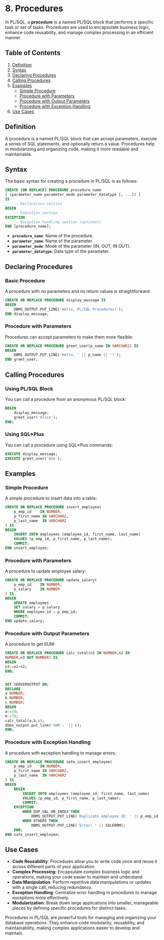 # 8. Procedures

In PL/SQL, a **procedure** is a named PL/SQL block that performs a specific task or set of tasks. Procedures are used to encapsulate business logic, enhance code reusability, and manage complex processing in an efficient manner.

## Table of Contents

1. [Definition](#definition)
2. [Syntax](#syntax)
3. [Declaring Procedures](#declaring-procedures)
4. [Calling Procedures](#calling-procedures)
5. [Examples](#examples)
    - [Simple Procedure](#simple-procedure)
    - [Procedure with Parameters](#procedure-with-parameters)
    - [Procedure with Output Parameters](#procedure-with-output-parameters)
    - [Procedure with Exception Handling](#procedure-with-exception-handling)
6. [Use Cases](#use-cases)

## Definition

A procedure is a named PL/SQL block that can accept parameters, execute a series of SQL statements, and optionally return a value. Procedures help in modularizing and organizing code, making it more readable and maintainable.

## Syntax

The basic syntax for creating a procedure in PL/SQL is as follows:

```sql
CREATE [OR REPLACE] PROCEDURE procedure_name
[ (parameter_name parameter_mode parameter_datatype [, ...]) ]
IS
    -- Declaration section
BEGIN
    -- Execution section
EXCEPTION
    -- Exception handling section (optional)
END [procedure_name];
```

- **`procedure_name`**: Name of the procedure.
- **`parameter_name`**: Name of the parameter.
- **`parameter_mode`**: Mode of the parameter (IN, OUT, IN OUT).
- **`parameter_datatype`**: Data type of the parameter.

## Declaring Procedures

### Basic Procedure

A procedure with no parameters and no return values is straightforward:

```sql
CREATE OR REPLACE PROCEDURE display_message IS
BEGIN
    DBMS_OUTPUT.PUT_LINE('Hello, PL/SQL Procedures!');
END display_message;
```

### Procedure with Parameters

Procedures can accept parameters to make them more flexible:

```sql
CREATE OR REPLACE PROCEDURE greet_user(p_name IN VARCHAR2) IS
BEGIN
    DBMS_OUTPUT.PUT_LINE('Hello, ' || p_name || '!');
END greet_user;
```

## Calling Procedures

### Using PL/SQL Block

You can call a procedure from an anonymous PL/SQL block:

```sql
BEGIN
    display_message;
    greet_user('Alice');
END;
```

### Using SQL*Plus

You can call a procedure using SQL*Plus commands:

```sql
EXECUTE display_message;
EXECUTE greet_user('Bob');
```

## Examples

### Simple Procedure

A simple procedure to insert data into a table:

```sql
CREATE OR REPLACE PROCEDURE insert_employee(
    p_emp_id    IN NUMBER,
    p_first_name IN VARCHAR2,
    p_last_name  IN VARCHAR2
) IS
BEGIN
    INSERT INTO employees (employee_id, first_name, last_name)
    VALUES (p_emp_id, p_first_name, p_last_name);
    COMMIT;
END insert_employee;
```

### Procedure with Parameters

A procedure to update employee salary:

```sql
CREATE OR REPLACE PROCEDURE update_salary(
    p_emp_id    IN NUMBER,
    p_salary    IN NUMBER
) IS
BEGIN
    UPDATE employees
    SET salary = p_salary
    WHERE employee_id = p_emp_id;
    COMMIT;
END update_salary;
```

### Procedure with Output Parameters

A procedure to get SUM:

```sql
CREATE OR REPLACE PROCEDURE calc_total(n1 IN NUMBER,n2 IN
NUMBER,n3 OUT NUMBER) IS
BEGIN
n3:=n1+n2;
END;


SET SERVEROUTPUT ON;
DECLARE
a NUMBER;
b NUMBER;
c NUMBER;
BEGIN
a:=10;
b:=70;
calc_total(a,b,c);
dbms_output.put_line('SUM : '|| c);
END;
```

### Procedure with Exception Handling

A procedure with exception handling to manage errors:

```sql
CREATE OR REPLACE PROCEDURE safe_insert_employee(
    p_emp_id    IN NUMBER,
    p_first_name IN VARCHAR2,
    p_last_name  IN VARCHAR2
) IS
BEGIN
    BEGIN
        INSERT INTO employees (employee_id, first_name, last_name)
        VALUES (p_emp_id, p_first_name, p_last_name);
        COMMIT;
    EXCEPTION
        WHEN DUP_VAL_ON_INDEX THEN
            DBMS_OUTPUT.PUT_LINE('Duplicate employee ID: ' || p_emp_id);
        WHEN OTHERS THEN
            DBMS_OUTPUT.PUT_LINE('Error: ' || SQLERRM);
    END;
END safe_insert_employee;
```

## Use Cases

- **Code Reusability**: Procedures allow you to write code once and reuse it across different parts of your application.
- **Complex Processing**: Encapsulate complex business logic and operations, making your code easier to maintain and understand.
- **Data Manipulation**: Perform repetitive data manipulations or updates with a single call, reducing redundancy.
- **Exception Handling**: Centralize error handling in procedures to manage exceptions more effectively.
- **Modularization**: Break down large applications into smaller, manageable pieces by defining specific procedures for distinct tasks.

Procedures in PL/SQL are powerful tools for managing and organizing your database operations. They enhance code modularity, reusability, and maintainability, making complex applications easier to develop and maintain.
